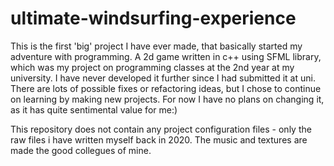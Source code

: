 # ultimate-windsurfing-experience
This is the first 'big' project I have ever made, that basically started my adventure with programming.
A 2d game written in c++ using SFML library, which was my project on programming classes at the 2nd year at my university.
I have never developed it further since I had submitted it at uni.
There are lots of possible fixes or refactoring ideas, but I chose to continue on learning by making new projects.
For now I have no plans on changing it, as it has quite sentimental value for me:)

This repository does not contain any project configuration files - only the raw files i have written myself back in 2020.
The music and textures are made the good collegues of mine.
